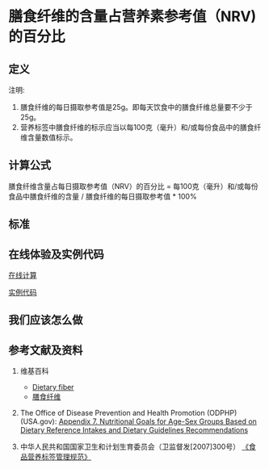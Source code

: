 # 膳食纤维的含量占营养素参考值（NRV) 的百分比

## 定义

注明:

1. 膳食纤维的每日摄取参考值是25g。即每天饮食中的膳食纤维总量要不少于25g。
2. 营养标签中膳食纤维的标示应当以每100克（毫升）和/或每份食品中的膳食纤维含量数值标示。

## 计算公式

膳食纤维含量占每日摄取参考值（NRV）的百分比 = 每100克（毫升）和/或每份食品中膳食纤维的含量 / 膳食纤维的每日摄取参考值 * 100%

## 标准

## 在线体验及实例代码

[在线计算](https://jsfiddle.net/quanbinn/5eepy85p/)

[实例代码]()

## 我们应该怎么做

## 参考文献及资料

1. 维基百科
	- [Dietary fiber](https://en.wikipedia.org/wiki/Dietary_fiber)
	- [膳食纤维](https://zh.wikipedia.org/wiki/%E8%86%B3%E9%A3%9F%E7%BA%96%E7%B6%AD)

2. The Office of Disease Prevention and Health Promotion (ODPHP) (USA.gov): [Appendix 7. Nutritional Goals for Age-Sex Groups Based on Dietary Reference Intakes and Dietary Guidelines Recommendations](https://health.gov/dietaryguidelines/2015/guidelines/appendix-7/)

3. 中华人民共和国国家卫生和计划生育委员会（卫监督发[2007]300号） [《食品营养标签管理规范》](http://www.nhfpc.gov.cn/sps/s3593/200804/e6c1613d28004cf095546ab84723834b.shtml)

